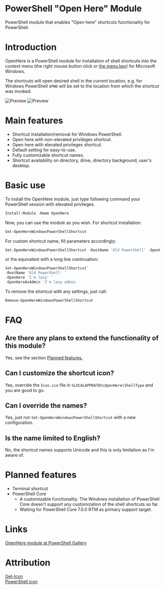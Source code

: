 # PowerShell "Open Here" Module
PowerShell module that enables "Open here" shortcuts functionality for PowerShell.

# Introduction
OpenHere is a PowerShell module for installation of shell shortcuts into the context menu (the right mouse button click or [the menu key](https://en.wikipedia.org/wiki/Menu_key)) for Microsoft Windows.

The shortcuts will open desired shell in the current location, e.g. for Windows PowerShell `$PWD` will be set to the location from which the shortcut was invoked.

![Preview](https://github.com/KUTlime/PowerShell-Open-Here-Module/raw/master/assets/Default.png)
![Preview](https://raw.githubusercontent.com/KUTlime/PowerShell-Open-Here-Module/master/assets/Custom.png)


# Main features
- Shortcut installation/removal for Windows PowerShell.
- Open here with non-elevated privileges shortcut.
- Open here with elevated privileges shortcut.
- Default setting for easy-to-use.
- Fully customizable shortcut names.
- Shortcut availability on directory, drive, directory background, user's desktop.

# Basic use
To install the OpenHere module, just type following command your PowerShell session with elevated privileges.

```powershell
Install-Module -Name OpenHere
```

Now, you can use the module as you wish. For shortcut installation:
```powershell
Set-OpenHereWindowsPowerShellShortcut
```

For custom shortcut name, fill parameters accordingly:
```powershell
Set-OpenHereWindowsPowerShellShortcut -RootName 'Old PowerShell' -OpenHere 'I`m lazy' -OpenHereAsAdmin 'I`m lazy admin`
```

or the equivalent with a long line continuation:
```powershell
Set-OpenHereWindowsPowerShellShortcut`
-RootName 'Old PowerShell' `
-OpenHere 'I`m lazy' `
-OpenHereAsAdmin 'I`m lazy admin
```

To remove the shortcut with any settings, just call:
```powershell
Remove-OpenHereWindowsPowerShellShortcut
```

# FAQ
## Are there any plans to extend the functionality of this module?
Yes, see the section [Planned features.](https://github.com/KUTlime/PowerShell-Open-Here-Module#Planned-features)

## Can I customize the shortcut icon?
Yes, override the `Icon.ico` file in `%LOCALAPPDATA%\OpenHere\ShellType` and you are good to go.

## Can I override the names?
Yes, just run `Set-OpenHereWindowsPowerShellShortcut` with a new configuration.

## Is the name limited to English?
No, the shortcut names supports Unicode and this is only limitation as I'm aware of.

# Planned features
* Terminal shortcut
* PowerShell Core
  * A customizable functionality. The Windows installation of PowerShell Core doesn't support any customization of the shell shortcuts so far.
  * Waiting for PowerShell Core 7.0.0 RTM as primary support target.

# Links
[OpenHere module at PowerShell Gallery](https://www.powershellgallery.com/packages/OpenHere)

# Attribution
[Get-Icon](https://github.com/Duffney/PowerShell/blob/master/FileSystems/Get-Icon.ps1)<br>
[PowerShell icon](https://www.freeiconspng.com/downloadimg/17194)
